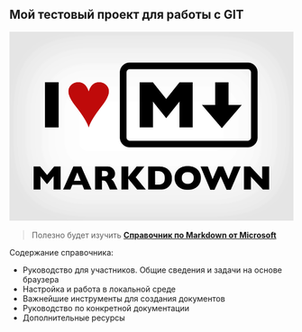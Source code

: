 ## Мой тестовый проект для работы с GIT


![I love Markdown!](/images/ILMarkdown.png)

>Полезно будет изучить [**Справочник по Markdown от Microsoft**](https://docs.microsoft.com/ru-ru/contribute/markdown-reference)

Содержание справочника:
* Руководство для участников. Общие сведения и задачи на основе браузера
* Настройка и работа в локальной среде
* Важнейшие инструменты для создания документов
* Руководство по конкретной документации
* Дополнительные ресурсы
